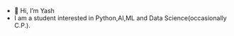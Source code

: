 - 👋 Hi, I’m Yash
-  I am a student interested in Python,AI,ML and Data Science(occasionally C.P.).


<!---
sulkysulker/sulkysulker is a ✨ special ✨ repository because its `README.md` (this file) appears on your GitHub profile.
You can click the Preview link to take a look at your changes.
--->
